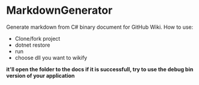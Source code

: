 # MarkdownGenerator
Generate markdown from C# binary document for GitHub Wiki.
How to use:
* Clone/fork project
* dotnet restore
* run
* choose dll you want to wikify

<b>it'll open the folder to the docs if it is successfull, try to use the debug bin version of your application</b>
